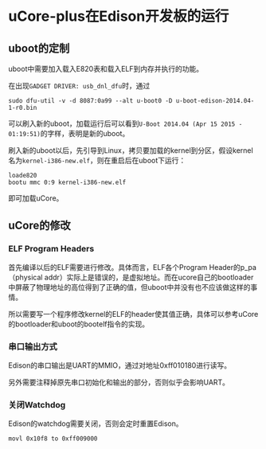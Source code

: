 # uCore-plus在Edison开发板的运行

## uboot的定制

uboot中需要加入载入E820表和载入ELF到内存并执行的功能。

在出现`GADGET DRIVER: usb_dnl_dfu`时，通过

	sudo dfu-util -v -d 8087:0a99 --alt u-boot0 -D u-boot-edison-2014.04-1-r0.bin
	
可以刷入新的uboot，加载运行后可以看到`U-Boot 2014.04 (Apr 15 2015 - 01:19:51)`的字样，表明是新的uboot。

刷入新的uboot以后，先引导到Linux，拷贝要加载的kernel到分区，假设kernel名为`kernel-i386-new.elf`，则在重启后在uboot下运行：

	loade820
	bootu mmc 0:9 kernel-i386-new.elf
	
即可加载uCore。

## uCore的修改

### ELF Program Headers
首先编译以后的ELF需要进行修改。具体而言，ELF各个Program Header的p_pa（physical addr）实际上是错误的，是虚拟地址。而在ucore自己的bootloader中屏蔽了物理地址的高位得到了正确的值，但uboot中并没有也不应该做这样的事情。

所以需要写一个程序修改kernel的ELF的header使其值正确，具体可以参考uCore的bootloader和uboot的bootelf指令的实现。

### 串口输出方式
Edison的串口输出是UART的MMIO，通过对地址0xff010180进行读写。

另外需要注释掉原先串口初始化和输出的部分，否则似乎会影响UART。

### 关闭Watchdog
Edison的watchdog需要关闭，否则会定时重置Edison。

	movl 0x10f8 to 0xff009000
